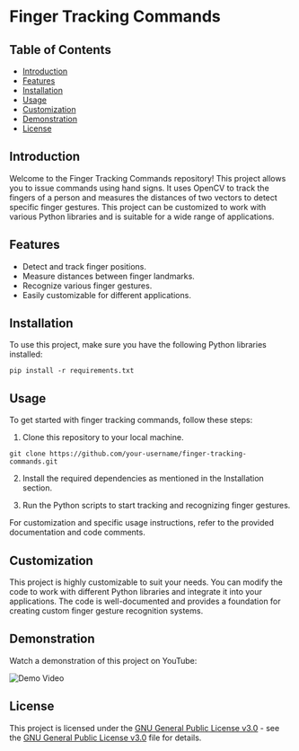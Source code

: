 # Finger Tracking Commands

## Table of Contents
- [Introduction](#introduction)
- [Features](#features)
- [Installation](#installation)
- [Usage](#usage)
- [Customization](#customization)
- [Demonstration](#demonstration)
- [License](#license)

## Introduction

Welcome to the Finger Tracking Commands repository! This project allows you to issue commands using hand signs. It uses OpenCV to track the fingers of a person and measures the distances of two vectors to detect specific finger gestures. This project can be customized to work with various Python libraries and is suitable for a wide range of applications.

## Features

- Detect and track finger positions.
- Measure distances between finger landmarks.
- Recognize various finger gestures.
- Easily customizable for different applications.

## Installation

To use this project, make sure you have the following Python libraries installed:

```shell
pip install -r requirements.txt
```

## Usage

To get started with finger tracking commands, follow these steps:

1. Clone this repository to your local machine.

```shell
git clone https://github.com/your-username/finger-tracking-commands.git
```

2. Install the required dependencies as mentioned in the Installation section.

3. Run the Python scripts to start tracking and recognizing finger gestures.

For customization and specific usage instructions, refer to the provided documentation and code comments.

## Customization

This project is highly customizable to suit your needs. You can modify the code to work with different Python libraries and integrate it into your applications. The code is well-documented and provides a foundation for creating custom finger gesture recognition systems.

## Demonstration

Watch a demonstration of this project on YouTube:

![Demo Video](https://youtu.be/antiUyaTSao)


## License

This project is licensed under the [GNU General Public License v3.0](LICENSE) - see the [GNU General Public License v3.0](LICENSE) file for details.